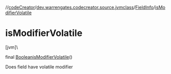 //[codeCreator](../../../index.md)/[dev.warrengates.codecreator.source.jvmclass](../index.md)/[FieldInfo](index.md)/[isModifierVolatile](is-modifier-volatile.md)

# isModifierVolatile

[jvm]\

final [Boolean](https://docs.oracle.com/javase/8/docs/api/java/lang/Boolean.html)[isModifierVolatile](is-modifier-volatile.md)()

Does field have volatile modifier
